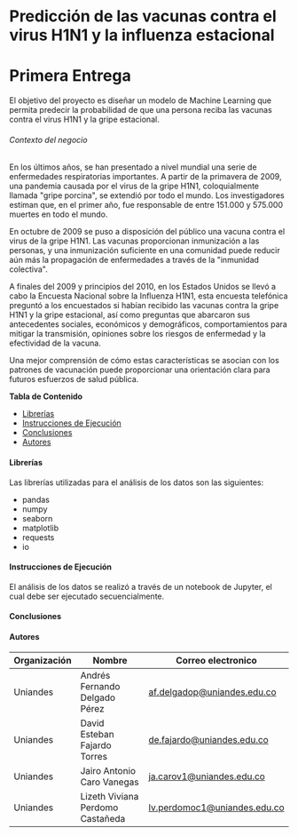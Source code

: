 # Predicción de las vacunas contra el virus H1N1 y la influenza estacional

# Primera Entrega

El objetivo del proyecto es diseñar un modelo de Machine Learning que permita predecir la probabilidad de que una persona reciba las vacunas contra el virus H1N1 y la gripe estacional.

###### Contexto del negocio

En los últimos años, se han presentado a nivel mundial una serie de enfermedades respiratorias importantes. A partir de la primavera de 2009, una pandemia causada por el virus de la gripe H1N1, coloquialmente llamada "gripe porcina", se extendió por todo el mundo. Los investigadores estiman que, en el primer año, fue responsable de entre 151.000 y 575.000 muertes en todo el mundo.

En octubre de 2009 se puso a disposición del público una vacuna contra el virus de la gripe H1N1. Las vacunas proporcionan inmunización a las personas, y una inmunización suficiente en una comunidad puede reducir aún más la propagación de enfermedades a través de la "inmunidad colectiva".

A finales del 2009 y principios del 2010, en los Estados Unidos se llevó a cabo la Encuesta Nacional sobre la Influenza H1N1, esta encuesta telefónica preguntó a los encuestados si habían recibido las vacunas contra la gripe H1N1 y la gripe estacional, así como preguntas que abarcaron sus antecedentes sociales, económicos y demográficos, comportamientos para mitigar la transmisión, opiniones sobre los riesgos de enfermedad y la efectividad de la vacuna.

Una mejor comprensión de cómo estas características se asocian con los patrones de vacunación puede proporcionar una orientación clara para futuros esfuerzos de salud pública.


**Tabla de Contenido**
* [Librerías](#librerias)
* [Instrucciones de Ejecución](#instrucciones-de-ejecucion)
* [Conclusiones](#conclusiones)
* [Autores](#autores)


#### Librerías

Las librerías utilizadas para el análisis de los datos son las siguientes: 
- pandas
- numpy
- seaborn 
- matplotlib
- requests
- io


#### Instrucciones de Ejecución

El análisis de los datos se realizó a través de un notebook de Jupyter, el cual debe ser ejecutado secuencialmente. 


#### Conclusiones



#### Autores

| Organización   | Nombre | Correo electronico | 
|----------|-------------|-------------|
| Uniandes |  Andrés Fernando Delgado Pérez | af.delgadop@uniandes.edu.co |
| Uniandes |  David Esteban Fajardo Torres | de.fajardo@uniandes.edu.co |
| Uniandes |  Jairo Antonio Caro Vanegas | ja.carov1@uniandes.edu.co |
| Uniandes |  Lizeth Viviana Perdomo Castañeda | lv.perdomoc1@uniandes.edu.co |
